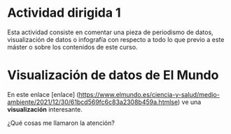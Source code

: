 # Actividad dirigida 1

Esta actividad consiste en comentar una pieza de periodismo de datos, visualización de datos o infografía con respecto a todo lo que previo a este máster o sobre los contenidos de este curso.

# Visualización de datos de El Mundo

En este enlace [enlace] (https://www.elmundo.es/ciencia-y-salud/medio-ambiente/2021/12/30/61bcd569fc6c83a2308b459a.htmlse) ve una **visualización** interesante.

¿Qué cosas me llamaron la atención?
